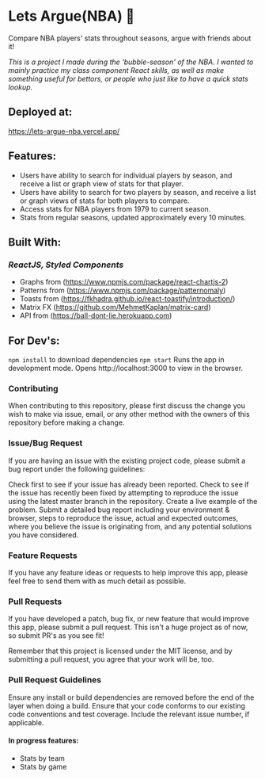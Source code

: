 # Lets Argue(NBA) :basketball:
Compare NBA players' stats throughout seasons, argue with friends about it!

*This is a project I made during the 'bubble-season' of the NBA. I wanted to mainly practice my class component React skills, as well as make something useful for bettors, or people who just like to have a quick stats lookup.*


## Deployed at:
https://lets-argue-nba.vercel.app/



## Features:
* Users have ability to search for individual players by season, and receive a list or graph view of stats for that player.
* Users have ability to search for two players by season, and receive a list or graph views of stats for both players to compare.
* Access stats for NBA players from 1979 to current season.
* Stats from regular seasons, updated approximately every 10 minutes.


## Built With:
### *ReactJS, Styled Components*
* Graphs from (https://www.npmjs.com/package/react-chartjs-2)
* Patterns from (https://www.npmjs.com/package/patternomaly)
* Toasts from (https://fkhadra.github.io/react-toastify/introduction/)
* Matrix FX (https://github.com/MehmetKaplan/matrix-card)
* API from (https://ball-dont-lie.herokuapp.com)


## For Dev's: 
`npm install` to download dependencies
`npm start` Runs the app in development mode. Opens http://localhost:3000 to view in the browser.

### Contributing 
When contributing to this repository, please first discuss the change you wish to make via issue, email, or any other method with the owners of this repository before making a change.


### Issue/Bug Request
If you are having an issue with the existing project code, please submit a bug report under the following guidelines:

Check first to see if your issue has already been reported.
Check to see if the issue has recently been fixed by attempting to reproduce the issue using the latest master branch in the repository.
Create a live example of the problem.
Submit a detailed bug report including your environment & browser, steps to reproduce the issue, actual and expected outcomes, where you believe the issue is originating from, and any potential solutions you have considered.


### Feature Requests
If you have any feature ideas or requests to help improve this app, please feel free to send them with as much detail as possible.


### Pull Requests
If you have developed a patch, bug fix, or new feature that would improve this app, please submit a pull request. This isn't a huge project as of now, so submit PR's as you see fit!

Remember that this project is licensed under the MIT license, and by submitting a pull request, you agree that your work will be, too.


### Pull Request Guidelines
Ensure any install or build dependencies are removed before the end of the layer when doing a build.
Ensure that your code conforms to our existing code conventions and test coverage.
Include the relevant issue number, if applicable.


#### In progress features:
  * Stats by team
  * Stats by game
